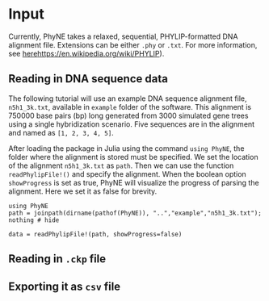 # Input

Currently, PhyNE takes a relaxed, sequential, PHYLIP-formatted DNA alignment file. Extensions can be either `.phy` or `.txt`. For more information, see [here]([)https://en.wikipedia.org/wiki/PHYLIP). 

## Reading in DNA sequence data
The following tutorial will use an example DNA sequence alignment file, `n5h1_3k.txt`, available in `example` folder of the software. This alignment is 750000 base pairs (bp) long generated from 3000 simulated gene trees using a single hybridization scenario. Five sequences are in the alignment and named as `[1, 2, 3, 4, 5]`. 

After loading the package in Julia using the command `using PhyNE`, the folder where the alignment is stored must be specified. We set the location of the alignment `n5h1_3k.txt` as `path`. Then we can use the function `readPhylipFile!()` and specify the alignment. When the boolean option `showProgress` is set as true, PhyNE will visualize the progress of parsing the alignment. Here we set it as false for brevity.

```@example qcf
using PhyNE
path = joinpath(dirname(pathof(PhyNE)), "..","example","n5h1_3k.txt");
nothing # hide
```
```@repl qcf
data = readPhylipFile!(path, showProgress=false)
```

## Reading in `.ckp` file

## Exporting it as `csv` file

